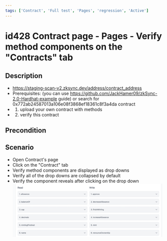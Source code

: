 ```yaml
---
tags: ['Contract', 'Full test', 'Pages', 'regression', 'Active']
---
```


# id428 Contract page - Pages - Verify method components on the "Contracts" tab

## Description
  - https://staging-scan-v2.zksync.dev/address/contract_address
  - Prerequisites: (you can use https://github.com/JackHamer09/zkSync-2.0-Hardhat-example guide) or search for 0x772ab24587013a106e08f3868ef18361c8f3a4da contract
  - 1. upload your own contract with methods
  - 2. verify this contract

## Precondition


## Scenario
- Open Contract's page
- Click on the "Contract" tab
- Verify method components are displayed as drop downs
- Verify all of the drop downs are collapsed by default
- Verify the component reveals after clicking on the drop down
  ![Screenshot](../../../../static/img/Pages/Contracts/id428_1.png)